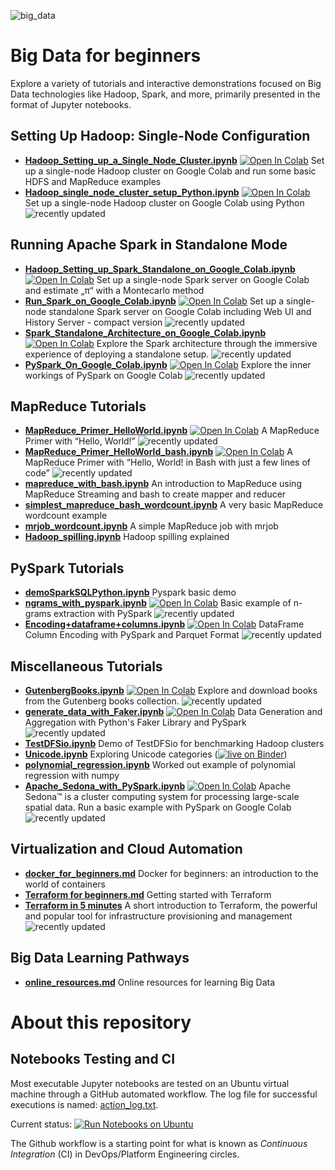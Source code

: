 ![big_data](https://socialify.git.ci/groda/big_data/image?description=1&font=Inter&language=1&name=1&owner=1&pattern=Diagonal%20Stripes&stargazers=1&forks=1&theme=Light)

# Big Data for beginners

Explore a variety of tutorials and interactive demonstrations focused on Big Data technologies like Hadoop, Spark, and more, primarily presented in the format of Jupyter notebooks.

## Setting Up Hadoop: Single-Node Configuration
  - **[Hadoop_Setting_up_a_Single_Node_Cluster.ipynb](Hadoop_Setting_up_a_Single_Node_Cluster.ipynb)** <a target="_blank" href="https://colab.research.google.com/github/groda/big_data/blob/master/Hadoop_Setting_up_a_Single_Node_Cluster.ipynb">
  <img src="https://colab.research.google.com/assets/colab-badge.svg" alt="Open In Colab"/></a> Set up a single-node Hadoop cluster on Google Colab and run some basic HDFS and MapReduce examples 
  - **[Hadoop_single_node_cluster_setup_Python.ipynb](Hadoop_single_node_cluster_setup_Python.ipynb)** <a target="_blank" href="https://colab.research.google.com/github/groda/big_data/blob/master/Hadoop_single_node_cluster_setup_Python.ipynb"><img src="https://colab.research.google.com/assets/colab-badge.svg" alt="Open In Colab"/></a> Set up a single-node Hadoop cluster on Google Colab using Python ![recently updated](https://github.com/groda/big_data/blob/master/updated.gif?raw=true)

## Running Apache Spark in Standalone Mode
  - **[Hadoop_Setting_up_Spark_Standalone_on_Google_Colab.ipynb](Hadoop_Setting_up_Spark_Standalone_on_Google_Colab.ipynb)** <a target="_blank" href="https://colab.research.google.com/github/groda/big_data/blob/master/Hadoop_Setting_up_Spark_Standalone_on_Google_Colab.ipynb"><img src="https://colab.research.google.com/assets/colab-badge.svg" alt="Open In Colab"/></a> Set up a single-node Spark server on Google Colab and estimate „π“ with a Montecarlo method
  - **[Run_Spark_on_Google_Colab.ipynb](Run_Spark_on_Google_Colab.ipynb)** <a target="_blank" href="https://colab.research.google.com/github/groda/big_data/blob/master/Run_Spark_on_Google_Colab.ipynb"><img src="https://colab.research.google.com/assets/colab-badge.svg" alt="Open In Colab"/></a> Set up a single-node standalone Spark server on Google Colab including Web UI and History Server - compact version ![recently updated](https://github.com/groda/big_data/blob/master/updated.gif?raw=true)
  - **[Spark_Standalone_Architecture_on_Google_Colab.ipynb](Spark_Standalone_Architecture_on_Google_Colab.ipynb)** <a target="_blank" href="https://colab.research.google.com/github/groda/big_data/blob/master/Spark_Standalone_Architecture_on_Google_Colab.ipynb"><img src="https://colab.research.google.com/assets/colab-badge.svg" alt="Open In Colab"/></a> Explore the Spark architecture through the immersive experience of deploying a standalone setup. ![recently updated](https://github.com/groda/big_data/blob/master/updated.gif?raw=true)
  - **[PySpark_On_Google_Colab.ipynb](PySpark_On_Google_Colab.ipynb)** <a target="_blank" href="https://colab.research.google.com/github/groda/big_data/blob/master/PySparkOnColab.ipynb"><img src="https://colab.research.google.com/assets/colab-badge.svg" alt="Open In Colab"/></a> Explore the inner workings of PySpark on Google Colab ![recently updated](https://github.com/groda/big_data/blob/master/updated.gif?raw=true)

## MapReduce Tutorials
- **[MapReduce_Primer_HelloWorld.ipynb](MapReduce_Primer_HelloWorld.ipynb)** <a target="_blank" href="https://colab.research.google.com/github/groda/big_data/blob/master/MapReduce_Primer_HelloWorld.ipynb"><img src="https://colab.research.google.com/assets/colab-badge.svg" alt="Open In Colab"/></a>  A MapReduce Primer with “Hello, World!” ![recently updated](https://github.com/groda/big_data/blob/master/updated.gif?raw=true)
- **[MapReduce_Primer_HelloWorld_bash.ipynb](MapReduce_Primer_HelloWorld_bash.ipynb)** <a target="_blank" href="https://colab.research.google.com/github/groda/big_data/blob/master/MapReduce_Primer_HelloWorld.ipynb"><img src="https://colab.research.google.com/assets/colab-badge.svg" alt="Open In Colab"/></a>  A MapReduce Primer with “Hello, World! in Bash with just a few lines of code” ![recently updated](https://github.com/groda/big_data/blob/master/updated.gif?raw=true)
- **[mapreduce_with_bash.ipynb](mapreduce_with_bash.ipynb)** An introduction to MapReduce using MapReduce Streaming and bash to create mapper and reducer
- **[simplest_mapreduce_bash_wordcount.ipynb](simplest_mapreduce_bash_wordcount.ipynb)** A very basic MapReduce wordcount example
- **[mrjob_wordcount.ipynb](mrjob_wordcount.ipynb)** A simple MapReduce job with mrjob
- **[Hadoop_spilling.ipynb](Hadoop_spilling.ipynb)** Hadoop spilling explained

## PySpark Tutorials
- **[demoSparkSQLPython.ipynb](demoSparkSQLPython.ipynb)** Pyspark basic demo 
- **[ngrams_with_pyspark.ipynb](ngrams_with_pyspark.ipynb)** <a target="_blank" href="https://colab.research.google.com/github/groda/big_data/blob/master/ngrams_with_pyspark.ipynb"><img src="https://colab.research.google.com/assets/colab-badge.svg" alt="Open In Colab"/></a> Basic example of n-grams extraction with PySpark ![recently updated](https://github.com/groda/big_data/blob/master/updated.gif?raw=true)
- **[Encoding+dataframe+columns.ipynb](Encoding+dataframe+columns.ipynb)**  <a target="_blank" href="https://colab.research.google.com/github/groda/big_data/blob/master/Encoding+dataframe+columns.ipynb"><img src="https://colab.research.google.com/assets/colab-badge.svg" alt="Open In Colab"/></a> DataFrame Column Encoding with PySpark and Parquet Format ![recently updated](https://github.com/groda/big_data/blob/master/updated.gif?raw=true)
  
## Miscellaneous Tutorials
- **[GutenbergBooks.ipynb](GutenbergBooks.ipynb)** <a target="_blank" href="https://colab.research.google.com/github/groda/big_data/blob/master/GutenbergBooks.ipynb"><img src="https://colab.research.google.com/assets/colab-badge.svg" alt="Open In Colab"/></a> Explore and download books from the Gutenberg books collection.  ![recently updated](https://github.com/groda/big_data/blob/master/updated.gif?raw=true) 
- **[generate_data_with_Faker.ipynb](generate_data_with_Faker.ipynb)** <a target="_blank" href="https://colab.research.google.com/github/groda/big_data/blob/master/generate_data_with_Faker.ipynb"><img src="https://colab.research.google.com/assets/colab-badge.svg" alt="Open In Colab"/></a> Data Generation and Aggregation with Python's Faker Library and PySpark ![recently updated](https://github.com/groda/big_data/blob/master/updated.gif?raw=true)
- **[TestDFSio.ipynb](TestDFSio.ipynb)** Demo of TestDFSio for benchmarking Hadoop clusters
- **[Unicode.ipynb](Unicode.ipynb)** Exploring Unicode categories ([![live on Binder](https://mybinder.org/badge_logo.svg)](https://mybinder.org/v2/gh/groda/big_data/master?filepath=Unicode.ipynb))
- **[polynomial_regression.ipynb](polynomial_regression.ipynb)** Worked out example of polynomial regression with numpy
- **[Apache_Sedona_with_PySpark.ipynb](Apache_Sedona_with_PySpark.ipynb)**  <a target="_blank" href="https://colab.research.google.com/github/groda/big_data/blob/master/Apache_Sedona_with_PySpark.ipynb"><img src="https://colab.research.google.com/assets/colab-badge.svg" alt="Open In Colab"/></a>  Apache Sedona™ is a cluster computing system for processing large-scale spatial data. Run a basic example with PySpark on Google Colab ![recently updated](https://github.com/groda/big_data/blob/master/updated.gif?raw=true)


## Virtualization and Cloud Automation 
  - **[docker_for_beginners.md](docker_for_beginners.md)** Docker for beginners: an introduction to the world of containers
  - **[Terraform for beginners.md](terraform_for_beginners.md)** Getting started with Terraform
  - **[Terraform in 5 minutes](Terraform%20in%205%20minutes.md)** A short introduction to Terraform, the powerful and popular tool for infrastructure provisioning and management ![recently updated](https://github.com/groda/big_data/blob/master/updated.gif?raw=true)

## Big Data Learning Pathways
- **[online_resources.md](online_resources.md)** Online resources for learning Big Data

# About this repository

## Notebooks Testing and CI

Most executable Jupyter notebooks are tested on an Ubuntu virtual machine through a GitHub automated workflow. The log file for successful executions is named: [action_log.txt](https://github.com/groda/big_data/blob/master/action_log.txt).

Current status: [![Run Notebooks on Ubuntu](https://github.com/groda/big_data/actions/workflows/run-notebooks.yml/badge.svg)](https://github.com/groda/big_data/actions/workflows/run-notebooks.yml)

The Github workflow is a starting point for what is known as _Continuous Integration_ (CI) in DevOps/Platform Engineering circles.
